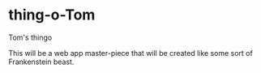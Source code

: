 thing-o-Tom
===========

Tom's thingo

This will be a web app master-piece that will be created like some sort of Frankenstein beast.

